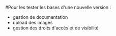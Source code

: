 #Pour les tester les bases d'une nouvelle version :
* gestion de documentation
* upload des images
* gestion des droits d'accès et de visibilité